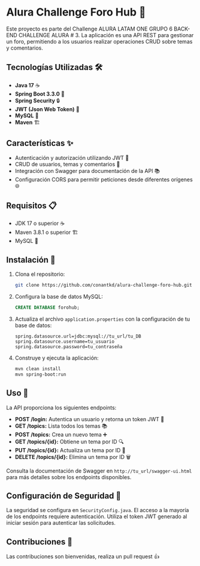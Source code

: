 # Alura Challenge Foro Hub 🚀

Este proyecto es parte del Challenge ALURA LATAM ONE GRUPO 6 BACK-END CHALLENGE ALURA # 3. La aplicación es una API REST para gestionar un foro, permitiendo a los usuarios realizar operaciones CRUD sobre temas y comentarios.

## Tecnologías Utilizadas 🛠️
- **Java 17** ☕
- **Spring Boot 3.3.0** 🍃
- **Spring Security** 🔒
- **JWT (Json Web Token)** 🔑
- **MySQL** 🐬
- **Maven** 🏗️

## Características ✨
- Autenticación y autorización utilizando JWT 🔐
- CRUD de usuarios, temas y comentarios 📝
- Integración con Swagger para documentación de la API 📚
- Configuración CORS para permitir peticiones desde diferentes orígenes 🌐

## Requisitos 📋
- JDK 17 o superior ☕
- Maven 3.8.1 o superior 🏗️
- MySQL 🐬

## Instalación 🔧
1. Clona el repositorio:
    ```sh
    git clone https://github.com/conantkd/alura-challenge-foro-hub.git
    ```
2. Configura la base de datos MySQL:
    ```sql
    CREATE DATABASE forohub;
    ```
3. Actualiza el archivo `application.properties` con la configuración de tu base de datos:
    ```properties
    spring.datasource.url=jdbc:mysql://tu_url/tu_DB
    spring.datasource.username=tu_usuario
    spring.datasource.password=tu_contraseña
    ```
4. Construye y ejecuta la aplicación:
    ```sh
    mvn clean install
    mvn spring-boot:run
    ```

## Uso 🚀
La API proporciona los siguientes endpoints:
- **POST /login:** Autentica un usuario y retorna un token JWT 🔑
- **GET /topics:** Lista todos los temas 📚
- **POST /topics:** Crea un nuevo tema ➕
- **GET /topics/{id}:** Obtiene un tema por ID 🔍
- **PUT /topics/{id}:** Actualiza un tema por ID 🔄
- **DELETE /topics/{id}:** Elimina un tema por ID 🗑️

Consulta la documentación de Swagger en `http://tu_url/swagger-ui.html` para más detalles sobre los endpoints disponibles.

## Configuración de Seguridad 🔐
La seguridad se configura en `SecurityConfig.java`. El acceso a la mayoría de los endpoints requiere autenticación. Utiliza el token JWT generado al iniciar sesión para autenticar las solicitudes.

## Contribuciones 🤝
Las contribuciones son bienvenidas, realiza un pull request 👍
